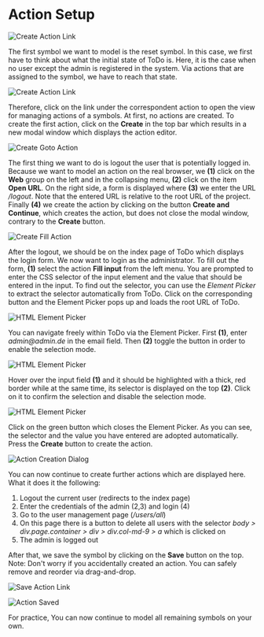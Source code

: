 # Action Setup

![Create Action Link](../../assets/images/examples/todo/manage_symbols_arrow_actions.jpg)

The first symbol we want to model is the reset symbol.
In this case, we first have to think about what the initial state of ToDo is.
Here, it is the case when no user except the admin is registered in the system. 
Via actions that are assigned to the symbol, we have to reach that state.

![Create Action Link](../../assets/images/examples/todo/action_overview_arrow_create.jpg)

Therefore, click on the link under the correspondent action to open the view for managing actions of a symbols. 
At first, no actions are created. 
To create the first action, click on the __Create__ in the top bar which results in a new modal window which displays the action editor.

![Create Goto Action](../../assets/images/examples/todo/action_create_goto.jpg)

The first thing we want to do is logout the user that is potentially logged in. 
Because we want to model an action on the real browser, we __(1)__ click on the __Web__ group on the left and in the collapsing menu, __(2)__ click on the item __Open URL__. 
On the right side, a form is displayed where __(3)__ we enter the URL _/logout_. 
Note that the entered URL is relative to the root URL of the project. 
Finally __(4)__ we create the action by clicking on the button __Create and Continue__, which creates the action, but does not close the modal window, contrary to the __Create__ button.

![Create Fill Action](../../assets/images/examples/todo/action_create_fill.jpg)

After the logout, we should be on the index page of ToDo which displays the login form.
We now want to login as the administrator. 
To fill out the form, __(1)__ select the action __Fill input__ from the left menu. 
You are prompted to enter the CSS selector of the input element and the value that should be entered in the input. 
To find out the selector, you can use the _Element Picker_ to extract the selector automatically from ToDo. 
Click on the corresponding button and the Element Picker pops up and loads the root URL of ToDo.

![HTML Element Picker](../../assets/images/examples/todo/html_picker_email_1.jpg)

You can navigate freely within ToDo via the Element Picker. 
First __(1)__, enter _admin@admin.de_ in the email field. 
Then __(2)__ toggle the button in order to enable the selection mode.

![HTML Element Picker](../../assets/images/examples/todo/html_picker_email_2.jpg)

Hover over the input field __(1)__ and it should be highlighted with a thick, red border while at the same time, its selector is displayed on the top __(2)__. 
Click on it to confirm the selection and disable the selection mode. 

![HTML Element Picker](../../assets/images/examples/todo/html_picker_ok.jpg)

Click on the green button which closes the Element Picker. 
As you can see, the selector and the value you have entered are adopted automatically.
Press the __Create__ button to create the action.

![Action Creation Dialog](../../assets/images/examples/todo/action_create.jpg)

You can now continue to create further actions which are displayed here. What it does it the following:

1. Logout the current user (redirects to the index page)
2. Enter the credentials of the admin (2,3) and login (4)
3. Go to the user management page (_/users/all_)
4. On this page there is a button to delete all users with the selector _body > div.page.container > div > div.col-md-9 > a_ which is clicked on
5. The admin is logged out

After that, we save the symbol by clicking on the __Save__ button on the top. 
Note: Don't worry if you accidentally created an action. 
You can safely remove and reorder via drag-and-drop.

![Save Action Link](../../assets/images/examples/todo/action_overview_save.jpg)

![Action Saved](../../assets/images/examples/todo/action_overview_saved.jpg)

For practice, You can now continue to model all remaining symbols on your own.

